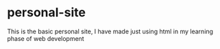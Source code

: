 # personal-site
This is the basic personal site, I have made just using html in my learning phase of web development
